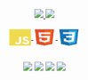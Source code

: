 <font color="blue">

<div align="center">
<a href="https://github.com/Andrebottari">
  <img height="180em" src="https://github-readme-stats.vercel.app/api?username=Andrebottari&show_icons=true&theme=merko&include_all_commits=true&count_private=true"/>
  <img height="180em" src="https://github-readme-stats.vercel.app/api/top-langs/?username=Andrebottari&layout=compact&langs_count=7&theme=merko"/>

<div style="display: inline_block"><br><div align="center">
  <img align="center" alt="Andre-Js" height="30" width="40" src="https://raw.githubusercontent.com/devicons/devicon/master/icons/javascript/javascript-plain.svg">
  <img align="center" alt="Andre-HTML" height="30" width="40" src="https://raw.githubusercontent.com/devicons/devicon/master/icons/html5/html5-original.svg">
  <img align="center" alt="Andre-CSS" height="30" width="40" src="https://raw.githubusercontent.com/devicons/devicon/master/icons/css3/css3-original.svg">

</div>

##
<div align="CENTER">
<a href="https://www.youtube.com/channel/UCpSewv4uh_0PmSEES2YjRmg" "target="_blank"><img src= https://img.shields.io/badge/YouTube-FF0000?style=for-the-badge&logo=youtube&logoColor=white "target="_blank"></a>
<a href="https://web.facebook.com/andre.bottari" "target="_blank"><img src=https://img.shields.io/badge/Facebook-1877F2?style=for-the-badge&logo=facebook&logoColor=white "target="_blank"></a>
<a href="https://www.instagram.com/andre.bottari/" "target="_blank"><img src=https://img.shields.io/badge/Instagram-E4405F?style=for-the-badge&logo=instagram&logoColor=white  "target="_blank"></a>
<a href="https://www.linkedin.com/in/andr%C3%A9-bottari-1a0683223/" "target="_blank"><img src=https://img.shields.io/badge/LinkedIn-0077B5?style=for-the-badge&logo=linkedin&logoColor=white  "target="_blank"></a>
</div>
